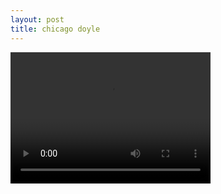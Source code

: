 ```yaml
---
layout: post
title: chicago doyle
---
```



<video width="320" height="210" controls>
  <source src="movie.mp4" type="https://www.google.co.uk/url?sa=t&rct=j&q=&esrc=s&source=web&cd=1&cad=rja&uact=8&ved=0ahUKEwji7LrTuvnWAhUJtxoKHdhBD2cQtwIIJTAA&url=https%3A%2F%2Fwww.youtube.com%2Fwatch%3Fv%3DZjV-7OB0ozY&usg=AOvVaw32hV5cH3OwODSmSBbf0Z6G">
  

